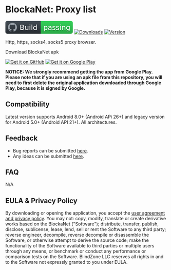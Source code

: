 # BlockaNet: Proxy list
[![Build status](https://github.com/BlindZoneLLC/BlindZoneLLC/blob/main/badge.svg)](https:/github.com/BlindZoneLLC/blockanet-apk/actions) [![Downloads](https://img.shields.io/github/downloads/BlindZoneLLC/blockanet-apk/total.svg?color=blue?style=flat)](https://BlindZoneLLC/blockanet-apk/releases/latest) [![Version](https://img.shields.io/github/v/release/BlindZoneLLC/blockanet-apk??color=bluelabel=version)](https://BlindZoneLLC/blockanet-apk/releases)

Http, https, socks4, socks5 proxy browser.

Download BlockaNet apk

[<img src="https://raw.githubusercontent.com/andOTP/andOTP/master/assets/badges/get-it-on-github.png" alt="Get it on GitHub" height="80">](https://github.com/BlindZoneLLC/blockanet-apk/releases)
[<img src="https://play.google.com/intl/en_us/badges/images/generic/en_badge_web_generic.png" alt="Get it on Google Play" height="80">](https://play.google.com/store/apps/details?id=com.ddm.blocknet)

**NOTICE: We strongly recommend getting the app from Google Play. Please note that if you are using an apk file from this repository, you will need to first delete the original application downloaded through Google Play, because it is signed by Google.** 
  
## Compatibility
Latest version supports Android 8.0+ (Android APi 26+) and legacy version for Android 5.0+ (Android API 21+). All architectures.

## Feedback 
* Bug reports can be submitted [here](https://github.com/BlindZoneLLC/blockanet-apk/issues).
* Any ideas can be submitted [here](https://github.com//BlindZoneLLC/blockanet-apk/discussions).

## FAQ
N/A

## EULA & Privacy Policy
By downloading or opening the application, you accept the [user agreement and privacy policy](https://blindzone.org/eula). 
You may not: copy, modify, translate or create derivative works based on the  BlockaNet ("Software"); distribute, transfer, publish, disclose, sublicense, lease, lend, sell or rent the Software to any third party; reverse engineer, decompile, reverse decompile or disassemble the Software, or otherwise attempt to derive the source code; make the functionality of the Software available to third parties or multiple users through any means, or benchmark or conduct any performance or comparison tests on the Software. BlindZone LLC reserves all rights in and to the Software not expressly granted to you under EULA.
